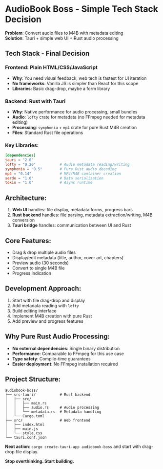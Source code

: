 # AudioBook Boss - Simple Tech Stack Decision

**Problem**: Convert audio files to M4B with metadata editing  
**Solution**: Tauri + simple web UI + Rust audio processing

## Tech Stack - Final Decision

### Frontend: Plain HTML/CSS/JavaScript
- **Why**: You need visual feedback, web tech is fastest for UI iteration
- **No frameworks**: Vanilla JS is simpler than React for this scope
- **Libraries**: Basic drag-drop, maybe a form library

### Backend: Rust with Tauri
- **Why**: Native performance for audio processing, small bundles
- **Audio**: `lofty` crate for metadata (no FFmpeg needed for metadata editing)
- **Processing**: `symphonia` + `mp4` crate for pure Rust M4B creation
- **Files**: Standard Rust file operations

### Key Libraries:
```toml
[dependencies]
tauri = "2.0"
lofty = "0.20"           # Audio metadata reading/writing
symphonia = "0.5"        # Pure Rust audio decoding
mp4 = "0.14"             # MP4/M4B container creation
serde = "1.0"            # Data serialization
tokio = "1.0"            # Async runtime
```

## Architecture:
1. **Web UI** handles: file display, metadata forms, progress bars
2. **Rust backend** handles: file parsing, metadata extraction/writing, M4B conversion
3. **Tauri bridge** handles: communication between UI and Rust

## Core Features:
- Drag & drop multiple audio files
- Display/edit metadata (title, author, cover art, chapters)
- Preview audio (30 seconds)
- Convert to single M4B file
- Progress indication

## Development Approach:
1. Start with file drag-drop and display
2. Add metadata reading with `lofty`
3. Build editing interface
4. Implement M4B creation with pure Rust
5. Add preview and progress features

## Why Pure Rust Audio Processing:
- **No external dependencies**: Single binary distribution
- **Performance**: Comparable to FFmpeg for this use case
- **Type safety**: Compile-time guarantees
- **Easier deployment**: No FFmpeg installation required

## Project Structure:
```
audiobook-boss/
├── src-tauri/           # Rust backend
│   ├── src/
│   │   ├── main.rs
│   │   ├── audio.rs     # Audio processing
│   │   └── metadata.rs  # Metadata handling
│   └── Cargo.toml
├── src/                 # Web frontend
│   ├── index.html
│   ├── main.js
│   └── style.css
└── tauri.conf.json
```

**Next action**: `cargo create-tauri-app audiobook-boss` and start with drag-drop file display.

**Stop overthinking. Start building.**